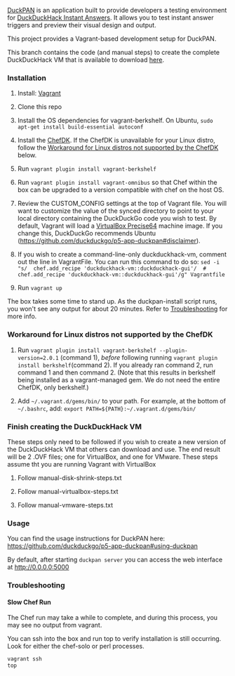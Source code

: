 [DuckPAN](https://github.com/duckduckgo/p5-app-duckpan) is an application built to provide developers a testing environment for [DuckDuckHack Instant Answers](http://duckduckhack.com). It allows you to test instant answer triggers and preview their visual design and output.

This project provides a Vagrant-based development setup for DuckPAN.

This branch contains the code (and manual steps) to create the complete DuckDuckHack VM that is available to download [here](https://github.com/duckduckgo/p5-app-duckpan#duckduckhack-development-virtual-machine).

### Installation

1. Install: [Vagrant](http://docs.vagrantup.com/v2/installation/index.html)

2. Clone this repo

3. Install the OS dependencies for vagrant-berkshelf. On Ubuntu, `sudo apt-get install build-essential autoconf`

4. Install the [ChefDK](https://downloads.chef.io/chef-dk/). If the ChefDK is unavailable for your Linux distro, follow the [Workaround for Linux distros not supported by the ChefDK](#workaround-for-linux-distros-not-supported-by-the-chefdk) below.

5. Run `vagrant plugin install vagrant-berkshelf`

6. Run `vagrant plugin install vagrant-omnibus` so that Chef within the box can be upgraded to a version compatible with chef on the host OS.

7. Review the CUSTOM_CONFIG settings at the top of Vagrant file.  You will want to customize the value of the synced directory to point to your local directory containing the DuckDuckGo code you wish to test.  By default, Vagrant will load a [VirtualBox Precise64](http://cloud-images.ubuntu.com/vagrant/precise/current/precise-server-cloudimg-amd64-vagrant-disk1.box) machine image.  If you change this, DuckDuckGo recommends Ubuntu (https://github.com/duckduckgo/p5-app-duckpan#disclaimer).

8. If you wish to create a command-line-only duckduckhack-vm, comment out the line in VagrantFile. You can run this command to do so: `sed -i "s/  chef.add_recipe 'duckduckhack-vm::duckduckhack-gui'/  # chef.add_recipe 'duckduckhack-vm::duckduckhack-gui'/g" Vagrantfile`

9. Run `vagrant up`

The box takes some time to stand up.  As the duckpan-install script runs, you won't see any output for about 20 minutes. Refer to [Troubleshooting](#Troubleshooting) for more info.

### Workaround for Linux distros not supported by the ChefDK

1. Run `vagrant plugin install vagrant-berkshelf --plugin-version=2.0.1` (command 1), *before* following running `vagrant plugin install berkshelf`(command 2). If you already ran command 2, run command 1 and then command 2. (Note that this results in berkshelf being installed as a vagrant-managed gem. We do not need the entire ChefDK, only berkshelf.)

2. Add `~/.vagrant.d/gems/bin/` to your path. For example, at the bottom of `~/.bashrc`, add:
`export PATH=${PATH}:~/.vagrant.d/gems/bin/`

### Finish creating the DuckDuckHack VM

These steps only need to be followed if you wish to create a new version of the DuckDuckHack VM that others can download and use. The end result will be 2 .OVF files; one for VirtualBox, and one for VMware. These steps assume tht you are running Vagrant with VirtualBox

1. Follow manual-disk-shrink-steps.txt

2. Follow manual-virtualbox-steps.txt

3. Follow manual-vmware-steps.txt

### Usage

You can find the usage instructions for DuckPAN here: https://github.com/duckduckgo/p5-app-duckpan#using-duckpan

By default, after starting `duckpan server` you can access the web interface at http://0.0.0.0:5000

### Troubleshooting

#### Slow Chef Run

The Chef run may take a while to complete, and during this process, you may see no output from vagrant.

You can ssh into the box and run top to verify installation is still occurring. Look for either the chef-solo or perl processes.

```sh
vagrant ssh
top
```
